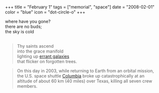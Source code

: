 +++
title = "February 1"
tags = ["memorial", "space"]
date = "2008-02-01"
color = "blue"
icon = "dot-circle-o"
+++

<div class=\"kufirst\">where have you gone?</div>
<div class=\"kumid\">there are no buds;</div>
<div class=\"kulast\">the sky is cold</div>
<br /><div class=\"note\">
<blockquote>Thy saints ascend
<br />into the grace manifold
<br />lighting up <a href="http://thepraisegodblog.wordpress.com/2008/02/01/praise-38-my-faith-draws-centuries-of-thee/">errant galaxies</a>
<br />that flicker on forgotten trees.</blockquote>

<blockquote>On this day in 2003, while returning to Earth from an orbital mission, the U.S. space shuttle <a href="http://www.britannica.com/eb/dailycontent?tocId=9396818#event">Columbia</a> broke up catastrophically at an altitude of about 60 km (40 miles) over Texas, killing all seven crew members.</blockquote></div>

